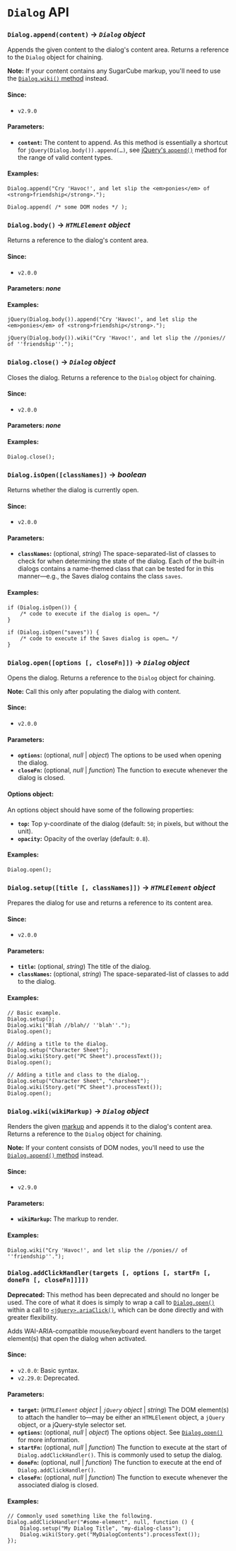 <!-- ***********************************************************************************************
	Dialog API
************************************************************************************************ -->
<h1 id="dialog-api"><code>Dialog</code> API</h1>

<!-- *********************************************************************** -->

<span id="dialog-api-method-append"></span>
### `Dialog.append(content)` → *`Dialog` object*

Appends the given content to the dialog's content area.  Returns a reference to the `Dialog` object for chaining.

<p role="note"><b>Note:</b>
If your content contains any SugarCube markup, you'll need to use the <a href="#dialog-api-method-wiki"><code>Dialog.wiki()</code> method</a> instead.
</p>

#### Since:

* `v2.9.0`

#### Parameters:

* **`content`:** The content to append.  As this method is essentially a shortcut for `jQuery(Dialog.body()).append(…)`, see [jQuery's `append()`](https://api.jquery.com/append/) method for the range of valid content types.

#### Examples:

```
Dialog.append("Cry 'Havoc!', and let slip the <em>ponies</em> of <strong>friendship</strong>.");

Dialog.append( /* some DOM nodes */ );
```

<!-- *********************************************************************** -->

<span id="dialog-api-method-body"></span>
### `Dialog.body()` → *`HTMLElement` object*

Returns a reference to the dialog's content area.

#### Since:

* `v2.0.0`

#### Parameters: *none*

#### Examples:

```
jQuery(Dialog.body()).append("Cry 'Havoc!', and let slip the <em>ponies</em> of <strong>friendship</strong>.");

jQuery(Dialog.body()).wiki("Cry 'Havoc!', and let slip the //ponies// of ''friendship''.");
```

<!-- *********************************************************************** -->

<span id="dialog-api-method-close"></span>
### `Dialog.close()` → *`Dialog` object*

Closes the dialog.  Returns a reference to the `Dialog` object for chaining.

#### Since:

* `v2.0.0`

#### Parameters: *none*

#### Examples:

```
Dialog.close();
```

<!-- *********************************************************************** -->

<span id="dialog-api-method-isopen"></span>
### `Dialog.isOpen([classNames])` → *boolean*

Returns whether the dialog is currently open.

#### Since:

* `v2.0.0`

#### Parameters:

* **`classNames`:** (optional, *string*) The space-separated-list of classes to check for when determining the state of the dialog.  Each of the built-in dialogs contains a name-themed class that can be tested for in this manner—e.g., the Saves dialog contains the class `saves`.

#### Examples:

```
if (Dialog.isOpen()) {
	/* code to execute if the dialog is open… */
}

if (Dialog.isOpen("saves")) {
	/* code to execute if the Saves dialog is open… */
}
```

<!-- *********************************************************************** -->

<span id="dialog-api-method-open"></span>
### `Dialog.open([options [, closeFn]])` → *`Dialog` object*

Opens the dialog.  Returns a reference to the `Dialog` object for chaining.

<p role="note"><b>Note:</b>
Call this only after populating the dialog with content.
</p>

#### Since:

* `v2.0.0`

#### Parameters:

* **`options`:** (optional, *null* | *object*) The options to be used when opening the dialog.
* **`closeFn`:** (optional, *null* | *function*) The function to execute whenever the dialog is closed.

#### Options object:

An options object should have some of the following properties:

* **`top`:** Top y-coordinate of the dialog (default: `50`; in pixels, but without the unit).
* **`opacity`:** Opacity of the overlay (default: `0.8`).

#### Examples:

```
Dialog.open();
```

<!-- *********************************************************************** -->

<span id="dialog-api-method-setup"></span>
### `Dialog.setup([title [, classNames]])` → *`HTMLElement` object*

Prepares the dialog for use and returns a reference to its content area.

#### Since:

* `v2.0.0`

#### Parameters:

* **`title`:** (optional, *string*) The title of the dialog.
* **`classNames`:** (optional, *string*) The space-separated-list of classes to add to the dialog.

#### Examples:

```
// Basic example.
Dialog.setup();
Dialog.wiki("Blah //blah// ''blah''.");
Dialog.open();

// Adding a title to the dialog.
Dialog.setup("Character Sheet");
Dialog.wiki(Story.get("PC Sheet").processText());
Dialog.open();

// Adding a title and class to the dialog.
Dialog.setup("Character Sheet", "charsheet");
Dialog.wiki(Story.get("PC Sheet").processText());
Dialog.open();
```

<!-- *********************************************************************** -->

<span id="dialog-api-method-wiki"></span>
### `Dialog.wiki(wikiMarkup)` → *`Dialog` object*

Renders the given [markup](#markup) and appends it to the dialog's content area.  Returns a reference to the `Dialog` object for chaining.

<p role="note"><b>Note:</b>
If your content consists of DOM nodes, you'll need to use the <a href="#dialog-api-method-append"><code>Dialog.append()</code> method</a> instead.
</p>

#### Since:

* `v2.9.0`

#### Parameters:

* **`wikiMarkup`:** The markup to render.

#### Examples:

```
Dialog.wiki("Cry 'Havoc!', and let slip the //ponies// of ''friendship''.");
```

<!-- *********************************************************************** -->

<span id="dialog-api-method-addclickhandler"></span>
### <span class="deprecated">`Dialog.addClickHandler(targets [, options [, startFn [, doneFn [, closeFn]]]])`</span>

<p role="note" class="warning"><b>Deprecated:</b>
This method has been deprecated and should no longer be used.  The core of what it does is simply to wrap a call to <a href="#dialog-api-method-open"><code>Dialog.open()</code></a> within a call to <a href="#methods-jquery-prototype-method-ariaclick"><code>&lt;jQuery&gt;.ariaClick()</code></a>, which can be done directly and with greater flexibility.
</p>

Adds WAI-ARIA-compatible mouse/keyboard event handlers to the target element(s) that open the dialog when activated.

#### Since:

* `v2.0.0`: Basic syntax.
* `v2.29.0`: Deprecated.

#### Parameters:

* **`target`:** (*`HTMLElement` object* | *`jQuery` object* | *string*) The DOM element(s) to attach the handler to—may be either an `HTMLElement` object, a `jQuery` object, or a jQuery-style selector set.
* **`options`:** (optional, *null* | *object*) The options object.  See [`Dialog.open()`](#dialog-api-method-open) for more information.
* **`startFn`:** (optional, *null* | *function*) The function to execute at the start of `Dialog.addClickHandler()`.  This is commonly used to setup the dialog.
* **`doneFn`:** (optional, *null* | *function*) The function to execute at the end of `Dialog.addClickHandler()`.
* **`closeFn`:** (optional, *null* | *function*) The function to execute whenever the associated dialog is closed.

#### Examples:

```
// Commonly used something like the following.
Dialog.addClickHandler("#some-element", null, function () {
	Dialog.setup("My Dialog Title", "my-dialog-class");
	Dialog.wiki(Story.get("MyDialogContents").processText());
});
```
